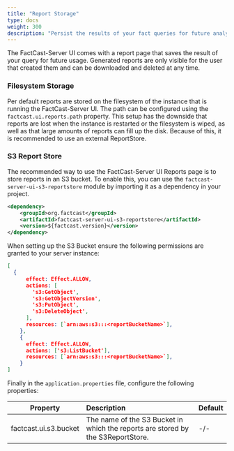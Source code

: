 ```yaml
---
title: "Report Storage"
type: docs
weight: 300
description: "Persist the results of your fact queries for future analysis."
---
```


The FactCast-Server UI comes with a report page that saves the result of your query for future usage. Generated reports
are only visible for the user that created them and can be downloaded and deleted at any time.

### Filesystem Storage

Per default reports are stored on the filesystem of the instance that is running the FactCast-Server UI. The path can be
configured using the `factcast.ui.reports.path` property.
This setup has the downside that reports are lost when the instance is restarted or the filesystem is wiped, as well as
that large amounts of reports can fill up the disk. Because of this, it is recommended to use an external ReportStore.

### S3 Report Store

The recommended way to use the FactCast-Server UI Reports page is to store reports in an S3 bucket. To enable this, you
can use the `factcast-server-ui-s3-reportstore` module by importing it as a dependency in your project.

```xml
<dependency>
    <groupId>org.factcast</groupId>
    <artifactId>factcast-server-ui-s3-reportstore</artifactId>
    <version>${factcast.version}</version>
</dependency>
```

When setting up the S3 Bucket ensure the following permissions are granted to your server instance:

```json
[
  {
      effect: Effect.ALLOW,
      actions: [
        's3:GetObject',
        's3:GetObjectVersion',
        's3:PutObject',
        's3:DeleteObject',
      ],
      resources: [`arn:aws:s3:::<reportBucketName>`],
    },
    {
      effect: Effect.ALLOW,
      actions: ['s3:ListBucket'],
      resources: [`arn:aws:s3:::<reportBucketName>`],
    }
]
```

Finally in the `application.properties` file, configure the following properties:

| Property              | Description                                                                     | Default |
| --------------------- | :------------------------------------------------------------------------------ | :------ |
| factcast.ui.s3.bucket | The name of the S3 Bucket in which the reports are stored by the S3ReportStore. | -/-     |
